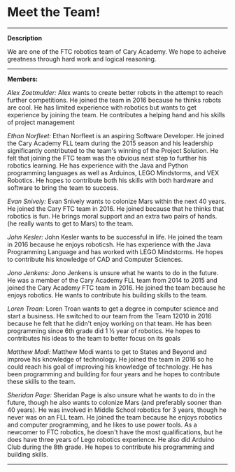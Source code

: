 # Meet the Team!
**************************************************************************************
**Description**

We are one of the  FTC robotics team of Cary Academy. We hope to acheive greatness through hard work and logical reasoning.

**************************************************************************************
**Members:**

*Alex Zoetmulder:* 
Alex wants to create better robots in the attempt to reach further competitions. He joined the team in 2016  because he thinks robots are cool. He has limited experience with robotics but wants to get experience by joining the team. He contributes a helping hand and his skills of project management 

*Ethan Norfleet:*
Ethan Norfleet is an aspiring Software Developer. He joined the Cary Academy FLL team during the 2015 season and his leadership significantly contributed to the team's winning of the Project Solution. He felt that joining the FTC team was the obvious next step to further his robotics learning. He has experience with the Java and Python programming languages as well as Arduinos, LEGO Mindstorms, and VEX Robotics. He hopes to contribute both his skills with both hardware and software to bring the team to success. 
 
*Evan Snively:* 
Evan Snively wants to colonize Mars within the next 40 years. He joined the Cary FTC team in 2016. He joined because that he thinks that robotics is fun. He brings moral support and an extra two pairs of hands. (he really wants to get to Mars) to the team. 
 
*John Kesler:* 
John Kesler wants to be successful in life. He joined the team in 2016 because he enjoys roboticsh. He has experience with the Java Programming Language and has worked with LEGO Mindstorms. He hopes to contribute his knowledge of CAD and Computer Sciences. 
 
*Jono Jenkens:* 
Jono Jenkens is unsure what he wants to do in the future. He was a member of the Cary Academy FLL team from 2014 to 2015 and joined the Cary Academy FTC team in 2016. He joined the team because he enjoys robotics. He wants to contribute his building skills to the team. 
 
*Loren Troan:* 
Loren Troan wants to get a degree in computer science and start a business. He switched to our team from the Team 12010 in 2016 because he felt that he didn't enjoy working on that team. He has been programming since 6th grade did 1 ½ year of robotics. He hopes to contributes his ideas to the team to better focus on its goals 
 
*Matthew Modi:* 
Matthew Modi wants to get to States and Beyond and improve his knowledge of technology. He joined the team in 2016 so he could reach his goal of improving his knowledge of technology. He has been programming and building for four years and he hopes to contribute these skills to the team. 
 
*Sheridan Page:* 
Sheridan Page is also unsure what he wants to do in the future, though he also wants to colonize Mars (and preferably sooner than 40 years). He was involved in Middle School robotics for 3 years, though he never was on an FLL team. He joined the team because he enjoys robotics and computer programming, and he likes to use power tools. As a newcomer to FTC robotics, he doesn't have the most qualifications, but he does have three years of Lego robotics experience. He also did Arduino Club during the 8th grade. He hopes to contribute his programming and building skills.
**************************************************************************************
